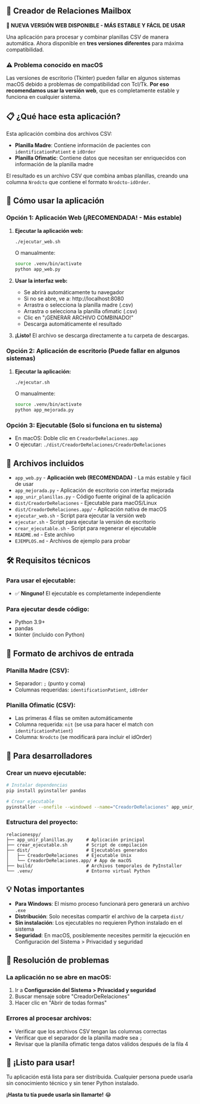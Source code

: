 ## 🚀 Creador de Relaciones Mailbox

**🌟 NUEVA VERSIÓN WEB DISPONIBLE - MÁS ESTABLE Y FÁCIL DE USAR**

Una aplicación para procesar y combinar planillas CSV de manera automática. Ahora disponible en **tres versiones diferentes** para máxima compatibilidad.

### ⚠️ Problema conocido en macOS
Las versiones de escritorio (Tkinter) pueden fallar en algunos sistemas macOS debido a problemas de compatibilidad con Tcl/Tk. **Por eso recomendamos usar la versión web**, que es completamente estable y funciona en cualquier sistema.

## 📋 ¿Qué hace esta aplicación?

Esta aplicación combina dos archivos CSV:
- **Planilla Madre**: Contiene información de pacientes con `identificationPatient` e `idOrder`
- **Planilla Ofimatic**: Contiene datos que necesitan ser enriquecidos con información de la planilla madre

El resultado es un archivo CSV que combina ambas planillas, creando una columna `Nrodcto` que contiene el formato `Nrodcto-idOrder`.

## 🎯 Cómo usar la aplicación

### Opción 1: Aplicación Web (¡RECOMENDADA! - Más estable)

1. **Ejecutar la aplicación web:**
   ```bash
   ./ejecutar_web.sh
   ```
   O manualmente:
   ```bash
   source .venv/bin/activate
   python app_web.py
   ```

2. **Usar la interfaz web:**
   - Se abrirá automáticamente tu navegador
   - Si no se abre, ve a: http://localhost:8080
   - Arrastra o selecciona la planilla madre (.csv)
   - Arrastra o selecciona la planilla ofimatic (.csv)  
   - Clic en "¡GENERAR ARCHIVO COMBINADO!"
   - Descarga automáticamente el resultado

3. **¡Listo!** El archivo se descarga directamente a tu carpeta de descargas.

### Opción 2: Aplicación de escritorio (Puede fallar en algunos sistemas)

1. **Ejecutar la aplicación:**
   ```bash
   ./ejecutar.sh
   ```
   O manualmente:
   ```bash
   source .venv/bin/activate
   python app_mejorada.py
   ```

### Opción 3: Ejecutable (Solo si funciona en tu sistema)

- En macOS: Doble clic en `CreadorDeRelaciones.app` 
- O ejecutar: `./dist/CreadorDeRelaciones/CreadorDeRelaciones`

## 📁 Archivos incluidos

- `app_web.py` - **Aplicación web (RECOMENDADA)** - La más estable y fácil de usar
- `app_mejorada.py` - Aplicación de escritorio con interfaz mejorada
- `app_unir_planillas.py` - Código fuente original de la aplicación
- `dist/CreadorDeRelaciones` - Ejecutable para macOS/Linux
- `dist/CreadorDeRelaciones.app/` - Aplicación nativa de macOS
- `ejecutar_web.sh` - Script para ejecutar la versión web
- `ejecutar.sh` - Script para ejecutar la versión de escritorio
- `crear_ejecutable.sh` - Script para regenerar el ejecutable
- `README.md` - Este archivo
- `EJEMPLOS.md` - Archivos de ejemplo para probar

## 🛠️ Requisitos técnicos

### Para usar el ejecutable:
- ✅ **Ninguno!** El ejecutable es completamente independiente

### Para ejecutar desde código:
- Python 3.9+
- pandas
- tkinter (incluido con Python)

## 📝 Formato de archivos de entrada

### Planilla Madre (CSV):
- Separador: `;` (punto y coma)
- Columnas requeridas: `identificationPatient`, `idOrder`

### Planilla Ofimatic (CSV):
- Las primeras 4 filas se omiten automáticamente
- Columna requerida: `nit` (se usa para hacer el match con `identificationPatient`)
- Columna: `Nrodcto` (se modificará para incluir el idOrder)

## 🔧 Para desarrolladores

### Crear un nuevo ejecutable:

```bash
# Instalar dependencias
pip install pyinstaller pandas

# Crear ejecutable
pyinstaller --onefile --windowed --name="CreadorDeRelaciones" app_unir_planillas.py
```

### Estructura del proyecto:
```
relacionespy/
├── app_unir_planillas.py     # Aplicación principal
├── crear_ejecutable.sh       # Script de compilación
├── dist/                     # Ejecutables generados
│   ├── CreadorDeRelaciones   # Ejecutable Unix
│   └── CreadorDeRelaciones.app/ # App de macOS
├── build/                    # Archivos temporales de PyInstaller
└── .venv/                    # Entorno virtual Python
```

## 💡 Notas importantes

- **Para Windows**: El mismo proceso funcionará pero generará un archivo `.exe`
- **Distribución**: Solo necesitas compartir el archivo de la carpeta `dist/`
- **Sin instalación**: Los ejecutables no requieren Python instalado en el sistema
- **Seguridad**: En macOS, posiblemente necesites permitir la ejecución en Configuración del Sistema > Privacidad y seguridad

## 🐛 Resolución de problemas

### La aplicación no se abre en macOS:
1. Ir a **Configuración del Sistema > Privacidad y seguridad**
2. Buscar mensaje sobre "CreadorDeRelaciones"
3. Hacer clic en "Abrir de todas formas"

### Errores al procesar archivos:
- Verificar que los archivos CSV tengan las columnas correctas
- Verificar que el separador de la planilla madre sea `;`
- Revisar que la planilla ofimatic tenga datos válidos después de la fila 4

## 🎉 ¡Listo para usar!

Tu aplicación está lista para ser distribuida. Cualquier persona puede usarla sin conocimiento técnico y sin tener Python instalado.

**¡Hasta tu tía puede usarla sin llamarte!** 😂